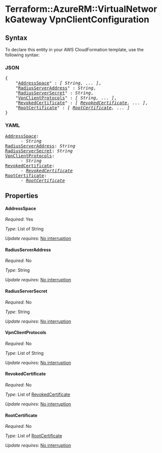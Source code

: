 # Terraform::AzureRM::VirtualNetworkGateway VpnClientConfiguration

## Syntax

To declare this entity in your AWS CloudFormation template, use the following syntax:

### JSON

<pre>
{
    "<a href="#addressspace" title="AddressSpace">AddressSpace</a>" : <i>[ String, ... ]</i>,
    "<a href="#radiusserveraddress" title="RadiusServerAddress">RadiusServerAddress</a>" : <i>String</i>,
    "<a href="#radiusserversecret" title="RadiusServerSecret">RadiusServerSecret</a>" : <i>String</i>,
    "<a href="#vpnclientprotocols" title="VpnClientProtocols">VpnClientProtocols</a>" : <i>[ String, ... ]</i>,
    "<a href="#revokedcertificate" title="RevokedCertificate">RevokedCertificate</a>" : <i>[ <a href="vpnclientconfiguration-revokedcertificate.md">RevokedCertificate</a>, ... ]</i>,
    "<a href="#rootcertificate" title="RootCertificate">RootCertificate</a>" : <i>[ <a href="vpnclientconfiguration-rootcertificate.md">RootCertificate</a>, ... ]</i>
}
</pre>

### YAML

<pre>
<a href="#addressspace" title="AddressSpace">AddressSpace</a>: <i>
      - String</i>
<a href="#radiusserveraddress" title="RadiusServerAddress">RadiusServerAddress</a>: <i>String</i>
<a href="#radiusserversecret" title="RadiusServerSecret">RadiusServerSecret</a>: <i>String</i>
<a href="#vpnclientprotocols" title="VpnClientProtocols">VpnClientProtocols</a>: <i>
      - String</i>
<a href="#revokedcertificate" title="RevokedCertificate">RevokedCertificate</a>: <i>
      - <a href="vpnclientconfiguration-revokedcertificate.md">RevokedCertificate</a></i>
<a href="#rootcertificate" title="RootCertificate">RootCertificate</a>: <i>
      - <a href="vpnclientconfiguration-rootcertificate.md">RootCertificate</a></i>
</pre>

## Properties

#### AddressSpace

_Required_: Yes

_Type_: List of String

_Update requires_: [No interruption](https://docs.aws.amazon.com/AWSCloudFormation/latest/UserGuide/using-cfn-updating-stacks-update-behaviors.html#update-no-interrupt)

#### RadiusServerAddress

_Required_: No

_Type_: String

_Update requires_: [No interruption](https://docs.aws.amazon.com/AWSCloudFormation/latest/UserGuide/using-cfn-updating-stacks-update-behaviors.html#update-no-interrupt)

#### RadiusServerSecret

_Required_: No

_Type_: String

_Update requires_: [No interruption](https://docs.aws.amazon.com/AWSCloudFormation/latest/UserGuide/using-cfn-updating-stacks-update-behaviors.html#update-no-interrupt)

#### VpnClientProtocols

_Required_: No

_Type_: List of String

_Update requires_: [No interruption](https://docs.aws.amazon.com/AWSCloudFormation/latest/UserGuide/using-cfn-updating-stacks-update-behaviors.html#update-no-interrupt)

#### RevokedCertificate

_Required_: No

_Type_: List of <a href="vpnclientconfiguration-revokedcertificate.md">RevokedCertificate</a>

_Update requires_: [No interruption](https://docs.aws.amazon.com/AWSCloudFormation/latest/UserGuide/using-cfn-updating-stacks-update-behaviors.html#update-no-interrupt)

#### RootCertificate

_Required_: No

_Type_: List of <a href="vpnclientconfiguration-rootcertificate.md">RootCertificate</a>

_Update requires_: [No interruption](https://docs.aws.amazon.com/AWSCloudFormation/latest/UserGuide/using-cfn-updating-stacks-update-behaviors.html#update-no-interrupt)

